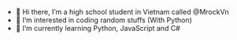 - 👋 Hi there, I’m a high school student in Vietnam called @MrockVn
- 👀 I’m interested in coding random stuffs (With Python)
- 🌱 I’m currently learning Python, JavaScript and C#

<!---
MrockVn/MrockVn is a ✨ special ✨ repository because its `README.md` (this file) appears on your GitHub profile.
You can click the Preview link to take a look at your changes.
--->
